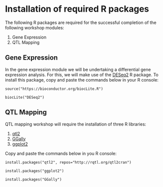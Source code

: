 
# Installation of required R packages

The following R packages are required for the successful completion of the following workshop modules:
1. Gene Expression 
2. QTL Mapping 

## Gene Expression
In the gene expression module we will be undertaking a differential gene expression analysis. For this, we will make use of the [DESeq2](https://www.bioconductor.org/packages/release/bioc/html/DESeq2.html) R package. To install this package, copy and paste the commands below in your R console:

`source("https://bioconductor.org/biocLite.R")`

`biocLite("DESeq2")`


## QTL Mapping

QTL mapping workshop will require the installation of three R libraries:
1. [qtl2](https://kbroman.org/qtl2/)
2. [GGally](https://github.com/ggobi/ggally)
3. [ggplot2](https://ggplot2.tidyverse.org/)

Copy and paste the commands below in you R console:

`install.packages("qtl2", repos="http://rqtl.org/qtl2cran")`
 
`install.packages("ggplot2")`

`install.packages("GGally")`


